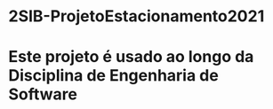 # 2SIB-ProjetoEstacionamento2021
# Este projeto é usado ao longo da Disciplina de Engenharia de Software
